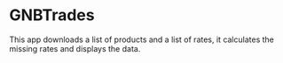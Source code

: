 # GNBTrades

This app downloads a list of products and a list of rates, it calculates the missing rates and displays the data.
